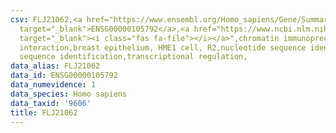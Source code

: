 ```yaml
---
csv: FLJ21062,<a href="https://www.ensembl.org/Homo_sapiens/Gene/Summary?db=core;g=ENSG00000105792"
  target="_blank">ENSG00000105792</a>,<a href="https://www.ncbi.nlm.nih.gov/pubmed/22863008"
  target="_blank"><i class="fas fa-file"></i></a>",chromatin immunoprecipitation assay,direct
  interaction,breast epithelium, HME1 cell, R2,nucleotide sequence identification,nucleotide
  sequence identification,transcriptional regulation,
data_alias: FLJ21062
data_id: ENSG00000105792
data_numevidence: 1
data_species: Homo sapiens
data_taxid: '9606'
title: FLJ21062
---
```

